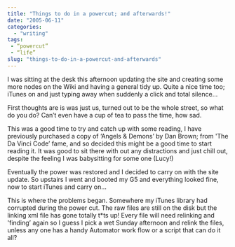 ```yaml
---
title: "Things to do in a powercut; and afterwards!"
date: "2005-06-11"
categories:
  - "writing"
tags:
 - “powercut”
 - “life”
slug: "things-to-do-in-a-powercut-and-afterwards"
---
```


I was sitting at the desk this afternoon updating the site and creating some more nodes on the Wiki and having a general tidy up. Quite a nice time too; iTunes on and just typing away when suddenly a click and total silence…

First thoughts are is was just us, turned out to be the whole street, so what do you do? Can’t even have a cup of tea to pass the time, how sad.

This was a good time to try and catch up with some reading, I have previously purchased a copy of ‘Angels & Demons’ by Dan Brown; from 'The Da Vinci Code’ fame, and so decided this might be a good time to start reading it.
It was good to sit there with out any distractions and just chill out, despite the feeling I was babysitting for some one (Lucy!)

<!-- ![Angels & Demons - Dan Brown](/images/0593054865.02._PE40_SCMZZZZZZZ_.jpg)   -->
Eventually the power was restored and I decided to carry on with the site update. So upstairs I went and booted my G5 and everything looked fine, now to start iTunes and carry on…

This is where the problems began. Somewhere my iTunes library had corrupted during the power cut. The raw files are still on the disk but the linking xml file has gone totally t*ts up!
Every file will need relinking and 'finding’ again so I guess I pick a wet Sunday afternoon and relink the files, unless any one has a handy Automator work flow or a script that can do it all?

